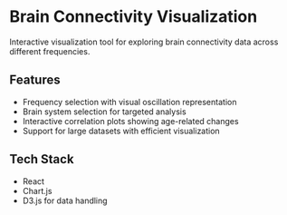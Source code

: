 # Brain Connectivity Visualization

Interactive visualization tool for exploring brain connectivity data across different frequencies.

## Features

- Frequency selection with visual oscillation representation
- Brain system selection for targeted analysis
- Interactive correlation plots showing age-related changes
- Support for large datasets with efficient visualization

## Tech Stack

- React
- Chart.js
- D3.js for data handling
